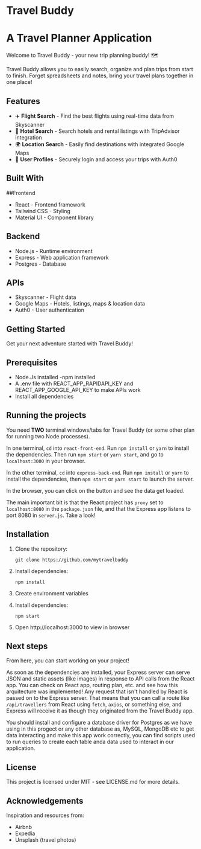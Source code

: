 # Travel Buddy
# A Travel Planner Application

Welcome to Travel Buddy - your new trip planning buddy! 🗺️

Travel Buddy allows you to easily search, organize and plan trips from start to finish. Forget spreadsheets and notes, bring your travel plans together in one place!

## Features

- ✈️ **Flight Search** - Find the best flights using real-time data from Skyscanner
- 🏨 **Hotel Search** - Search hotels and rental listings with TripAdvisor integration
- 🌍 **Location Search** - Easily find destinations with integrated Google Maps
- 🔐 **User Profiles** - Securely login and access your trips with Auth0

## Built With

##Frontend
* React - Frontend framework
* Tailwind CSS - Styling
* Material UI - Component library

## Backend
* Node.js - Runtime environment
* Express - Web application framework
* Postgres - Database

## APIs
* Skyscanner - Flight data
* Google Maps - Hotels, listings, maps & location data
* Auth0 - User authentication

## Getting Started
Get your next adventure started with Travel Buddy!

## Prerequisites
* Node.Js installed -npm installed
* A .env file with REACT_APP_RAPIDAPI_KEY and REACT_APP_GOOGLE_API_KEY to make APIs work 
* Install all dependencies

## Running the projects

You need **TWO** terminal windows/tabs for Travel Buddy (or some other plan for running two Node processes).

In one terminal, `cd` into `react-front-end`. Run `npm install` or `yarn` to install the dependencies. Then run `npm start` or `yarn start`, and go to `localhost:3000` in your browser.

In the other terminal, `cd` into `express-back-end`. Run `npm install` or `yarn` to install the dependencies, then `npm start` or `yarn start` to launch the server.

In the browser, you can click on the button and see the data get loaded.

The main important bit is that the React project has `proxy` set to `localhost:8080` in the `package.json` file, and that the Express app listens to port 8080 in `server.js`. Take a look!

## Installation

1. Clone the repository:

   ```shell
   git clone https://github.com/mytravelbuddy

2. Install dependencies:

   ```shell
   npm install

3. Create environment variables

4. Install dependencies:

   ```shell
   npm start

5. Open http://localhost:3000 to view in browser

## Next steps

From here, you can start working on your project!

As soon as the dependencies are installed, your Express server can serve JSON and static assets (like images) in response to API calls from the React app. You can check on React app, routing plan, etc. and see how this arquitecture was implemented! Any request that isn't handled by React is passed on to the Express server. That means that you can call a route like `/api/travellers` from React using `fetch`, `axios`, or something else, and Express will receive it as though they originated from the Travel Buddy app.

You should install and configure a database driver for Postgres as we have using in this progect or any other database as, MySQL, MongoDB etc to get data interacting and make this app work correctly, you can find scripts used to run queries to create each table anda data used to interact in our application.

## License

This project is licensed under MIT - see LICENSE.md for more details.

## Acknowledgements

Inspiration and resources from:
* Airbnb
* Expedia
* Unsplash (travel photos)
